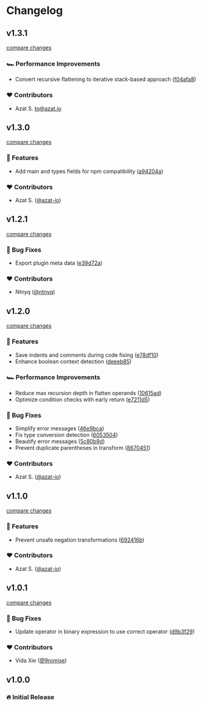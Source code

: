 # Changelog

## v1.3.1

[compare changes](https://github.com/azat-io/eslint-plugin-de-morgan/compare/v1.3.0...v1.3.1)

### 🏎 Performance Improvements

- Convert recursive flattening to iterative stack-based approach ([f04afa8](https://github.com/azat-io/eslint-plugin-de-morgan/commit/f04afa8))

### ❤️ Contributors

- Azat S. <to@azat.io>

## v1.3.0

[compare changes](https://github.com/azat-io/eslint-plugin-de-morgan/compare/v1.2.1...v1.3.0)

### 🚀 Features

- Add main and types fields for npm compatibility ([a94204a](https://github.com/azat-io/eslint-plugin-de-morgan/commit/a94204a))

### ❤️ Contributors

- Azat S. ([@azat-io](https://github.com/azat-io))

## v1.2.1

[compare changes](https://github.com/azat-io/eslint-plugin-de-morgan/compare/v1.2.0...v1.2.1)

### 🐞 Bug Fixes

- Export plugin meta data ([e39d72a](https://github.com/azat-io/eslint-plugin-de-morgan/commit/e39d72a))

### ❤️ Contributors

- Ntnyq ([@ntnyq](https://github.com/ntnyq))

## v1.2.0

[compare changes](https://github.com/azat-io/eslint-plugin-de-morgan/compare/v1.1.0...v1.2.0)

### 🚀 Features

- Save indents and comments during code fixing ([e78df10](https://github.com/azat-io/eslint-plugin-de-morgan/commit/e78df10))
- Enhance boolean context detection ([deeeb85](https://github.com/azat-io/eslint-plugin-de-morgan/commit/deeeb85))

### 🏎 Performance Improvements

- Reduce max recursion depth in flatten operands ([10615ad](https://github.com/azat-io/eslint-plugin-de-morgan/commit/10615ad))
- Optimize condition checks with early return ([e7211d5](https://github.com/azat-io/eslint-plugin-de-morgan/commit/e7211d5))

### 🐞 Bug Fixes

- Simplify error messages ([46e9bca](https://github.com/azat-io/eslint-plugin-de-morgan/commit/46e9bca))
- Fix type conversion detection ([6053504](https://github.com/azat-io/eslint-plugin-de-morgan/commit/6053504))
- Beautify error messages ([5c80b9d](https://github.com/azat-io/eslint-plugin-de-morgan/commit/5c80b9d))
- Prevent duplicate parentheses in transform ([8670451](https://github.com/azat-io/eslint-plugin-de-morgan/commit/8670451))

### ❤️ Contributors

- Azat S. ([@azat-io](https://github.com/azat-io))

## v1.1.0

[compare changes](https://github.com/azat-io/eslint-plugin-de-morgan/compare/v1.0.1...v1.1.0)

### 🚀 Features

- Prevent unsafe negation transformations ([692416b](https://github.com/azat-io/eslint-plugin-de-morgan/commit/692416b))

### ❤️ Contributors

- Azat S. ([@azat-io](http://github.com/azat-io))

## v1.0.1

[compare changes](https://github.com/azat-io/eslint-plugin-de-morgan/compare/v1.0.0...v1.0.1)

### 🐞 Bug Fixes

- Update operator in binary expression to use correct operator ([d9b3f29](https://github.com/azat-io/eslint-plugin-de-morgan/commit/d9b3f29))

### ❤️ Contributors

- Vida Xie ([@9romise](http://github.com/9romise))

## v1.0.0

### 🔥️️ Initial Release
